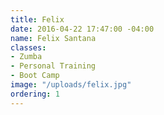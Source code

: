 ```yaml
---
title: Felix
date: 2016-04-22 17:47:00 -04:00
name: Felix Santana
classes:
- Zumba
- Personal Training
- Boot Camp
image: "/uploads/felix.jpg"
ordering: 1
---
```


